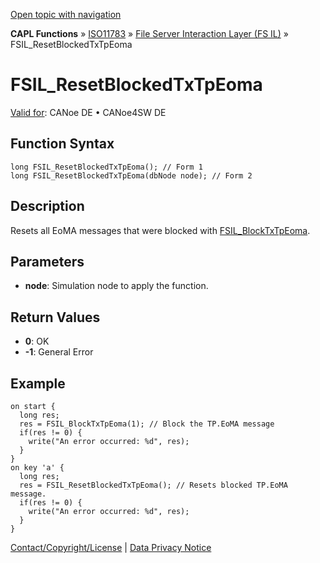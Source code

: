 [Open topic with navigation](../../../../../../CANoeDEFamily.htm#Topics/CAPLFunctions/ISO11783/ISOInteractionLayerFS/Functions/CAPLfunctionIso11783FSILResetBlockedTxTpEoma.md)

**CAPL Functions** » [ISO11783](../../CAPLfunctionsISO11783Overview.md) » [File Server Interaction Layer (FS IL)](../CAPLfunctionsISOILFSOverview.md) » FSIL_ResetBlockedTxTpEoma

# FSIL_ResetBlockedTxTpEoma

[Valid for](../../../../Shared/FeatureAvailability.md): CANoe DE • CANoe4SW DE

## Function Syntax

```plaintext
long FSIL_ResetBlockedTxTpEoma(); // Form 1
long FSIL_ResetBlockedTxTpEoma(dbNode node); // Form 2
```

## Description

Resets all EoMA messages that were blocked with [FSIL_BlockTxTpEoma](CAPLfunctionIso11783FSILBlockTxTpEoma.md).

## Parameters

- **node**: Simulation node to apply the function.

## Return Values

- **0**: OK
- **-1**: General Error

## Example

```plaintext
on start {
  long res;
  res = FSIL_BlockTxTpEoma(1); // Block the TP.EoMA message
  if(res != 0) {
    write("An error occurred: %d", res);
  }
}
on key 'a' {
  long res;
  res = FSIL_ResetBlockedTxTpEoma(); // Resets blocked TP.EoMA message.
  if(res != 0) {
    write("An error occurred: %d", res);
  }
}
```

[Contact/Copyright/License](../../../../Shared/ContactCopyrightLicense.md) | [Data Privacy Notice](https://www.vector.com/int/en/company/get-info/privacy-policy/)
